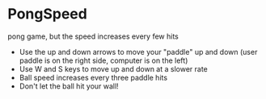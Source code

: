 # PongSpeed
pong game, but the speed increases every few hits

- Use the up and down arrows to move your "paddle" up and down (user paddle is on the right side, computer is on the left)
- Use W and S keys to move up and down at a slower rate
- Ball speed increases every three paddle hits
- Don't let the ball hit your wall!
